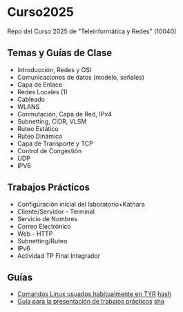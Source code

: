 # Curso2025
Repo del Curso 2025 de "Teleinformática y Redes" (10040)


## Temas y Guías de Clase
- Introducción, Redes y OSI
- Comunicaciones de datos (modelo, señales) 
- Capa de Enlace
- Redes Locales (1)
- Cableado
- WLANS
- Conmutación, Capa de Red, IPv4
- Subnetting, CIDR, VLSM
- Ruteo Estático
- Ruteo Dinámico
- Capa de Transporte y TCP
- Control de Congestión
- UDP
- IPV6

## Trabajos Prácticos
- Configuración inicial del laboratorio+Kathara
- Cliente/Servidor - Terminal
- Servicio de Nombres
- Correo Electrónico
- Web - HTTP
- Subnetting/Ruteo
- IPv6
- Actividad TP Final Integrador


## Guías
- [Comandos Linux usuados habitualmente en TYR](https://github.com/redesunlu/tyr-trabajos-practicos/blob/main/pdf/cheatsheet.pdf?raw=true) [hash](https://github.com/redesunlu/tyr-trabajos-practicos/blob/main/pdf/cheatsheet.pdf.sha256?raw=true)
- [Guía para la presentación de trabajos prácticos](https://github.com/redesunlu/tyr-trabajos-practicos/blob/main/pdf/guiadeestilo_TPs.pdf?raw=true) [sha](https://github.com/redesunlu/tyr-trabajos-practicos/blob/main/pdf/guiadeestilo_TPs.pdf.sha256?raw=true)  

